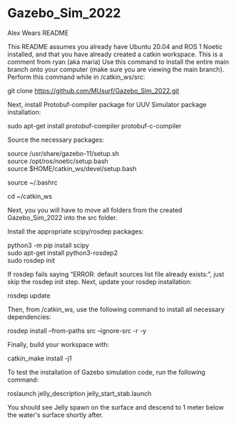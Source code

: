 # Gazebo_Sim_2022

Alex Wears README

This README assumes you already have Ubuntu 20.04 and ROS 1 Noetic installed, and that you have already created a catkin workspace.
This is a comment from ryan (aka maria)
Use this command to install the entire main branch onto your computer (make sure you are viewing the main branch). Perform this command while in /catkin_ws/src:

git clone https://github.com/MUsurf/Gazebo_Sim_2022.git

Next, install Protobuf-compiler package for UUV Simulator package installation:

sudo apt-get install protobuf-compiler protobuf-c-compiler

Source the necessary packages:

source /usr/share/gazebo-11/setup.sh  
source /opt/ros/noetic/setup.bash   
source $HOME/catkin_ws/devel/setup.bash 
  
source ~/.bashrc

cd ~/catkin_ws

Next, you you will have to move all folders from the created Gazebo_Sim_2022 into the src folder.

Install the appropriate scipy/rosdep packages:

python3 -m pip install scipy  
sudo apt-get install python3-rosdep2  
sudo rosdep init  

If rosdep fails saying “ERROR: default sources list file already exists:”, just skip the rosdep init step. Next, update your rosdep installation:

rosdep update

Then, from /catkin_ws, use the following command to install all necessary dependencies:

rosdep install –from-paths src –ignore-src -r -y  

Finally, build your workspace with:

catkin_make install -j1

To test the installation of Gazebo simulation code, run the following command:

roslaunch jelly_description jelly_start_stab.launch

You should see Jelly spawn on the surface and descend to 1 meter below the water's surface shortly after.
